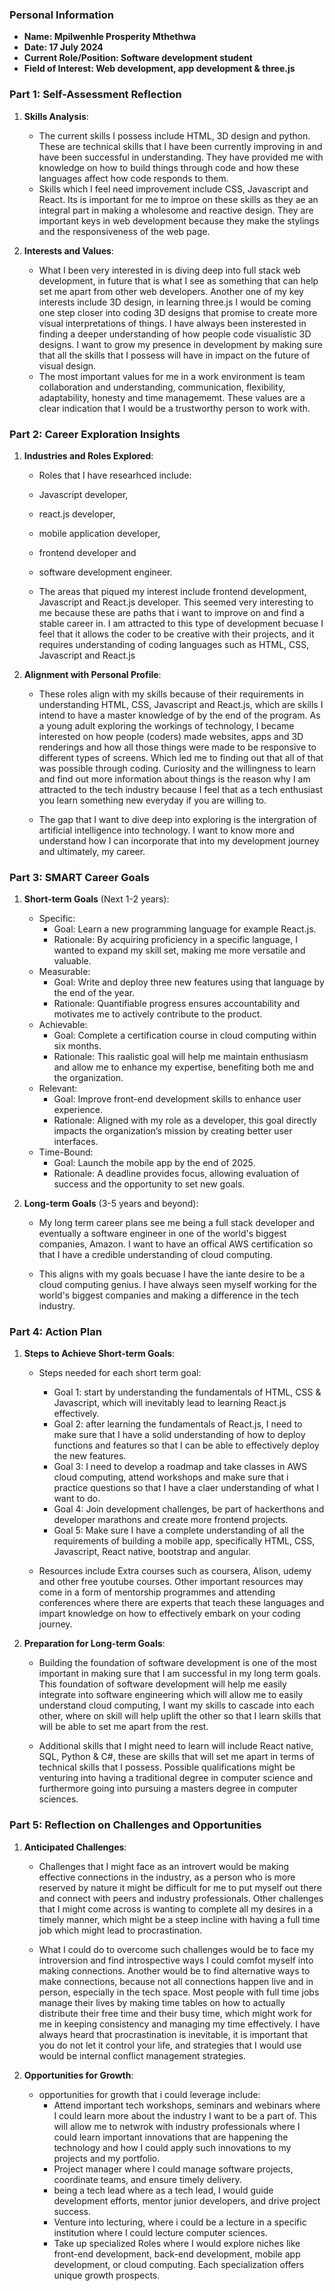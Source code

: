 ### Personal Information

- **Name: Mpilwenhle Prosperity Mthethwa**
- **Date: 17 July 2024**
- **Current Role/Position: Software development student**
- **Field of Interest: Web development, app development & three.js**

### Part 1: Self-Assessment Reflection

1. **Skills Analysis**:
    
    - The current skills I possess include HTML, 3D design and python. These are technical skills that I have been currently improving in and have been successful in understanding. They have provided me with knowledge on how to build things through code and how these languages affect how code responds to them. 
    - Skills which I feel need improvement include CSS, Javascript and React. Its is important for me to improe on these skills as they ae an integral part in making a wholesome and reactive design. They are important keys in web development because they make the stylings and the responsiveness of the web page. 

2. **Interests and Values**:
    
    - What I been very interested in is diving deep into full stack web development, in future that is what I see as something that can help set me apart from other web developers. Another one of my key interests include 3D design, in learning three.js I would be coming one step closer into coding 3D designs that promise to create more visual interpretations of things. I have always been insterested in finding a deeper understanding of how people code visualistic 3D designs. I want to grow my presence in development by making sure that all the skills that I possess will have in impact on the future of visual design. 
    - The most important values for me in a work environment is team collaboration and understanding, communication, flexibility, adaptability, honesty and time managememt. These values are a clear indication that I would be a trustworthy person to work with. 

### Part 2: Career Exploration Insights

1. **Industries and Roles Explored**:
    
    - Roles that I have researhced include: 
    - Javascript developer, 
    - react.js developer, 
    - mobile application developer, 
    - frontend developer and 
    - software development engineer. 

    - The areas that piqued my interest include frontend development, Javascript and React.js  developer. This seemed very interesting to me because these are paths that i want to improve on and find a stable career in. I am attracted to this type of development becuase I feel that it allows the coder to be creative with their projects, and it requires understanding of coding languages such as HTML, CSS, Javascript and React.js

2. **Alignment with Personal Profile**:
    
    - These roles align with my skills because of their requirements in understanding HTML, CSS, Javascript and React.js, which are skills I intend to have a master knowledge of by the end of the program. As a young adult exploring the workings of technology, I became interested on how people (coders) made websites, apps and 3D renderings and how all those things were made to be responsive to different types of screens. Which led me to finding out that all of that was possible through coding. Curiosity and the willingness to learn and find out more information about things is the reason why I am attracted to the tech industry because I feel that as a tech enthusiast you learn something new everyday if you are willing to. 

    - The gap that I want to dive deep into exploring is the intergration of artificial intelligence into technology. I want to know more and understand how I can incorporate that into my development journey and ultimately, my career.

### Part 3: SMART Career Goals

1. **Short-term Goals** (Next 1-2 years):
    
    - Specific:
        - Goal: Learn a new programming language for example React.js.
        - Rationale: By acquiring proficiency in a specific language, I wanted to expand my skill set, making me more versatile and valuable.
    - Measurable:
        - Goal: Write and deploy three new features using that language by the end of the year.
        - Rationale: Quantifiable progress ensures accountability and motivates me to actively contribute to the product.
    - Achievable:
        - Goal: Complete a certification course in cloud computing within six months.
        - Rationale: This raalistic goal will help me maintain enthusiasm and allow me to enhance my expertise, benefiting both me and the organization.
    - Relevant:
        - Goal: Improve front-end development skills to enhance user experience.
        - Rationale: Aligned with my role as a developer, this goal directly impacts the organization’s mission by creating better user interfaces.
    - Time-Bound:
        - Goal: Launch the mobile app by the end of 2025.
        - Rationale: A deadline provides focus, allowing evaluation of success and the opportunity to set new goals.

2. **Long-term Goals** (3-5 years and beyond):
    
    - My long term career plans see me being a full stack developer and eventually a software engineer in one of the world's biggest companies, Amazon. I want to have an offical AWS certification so that I have a credible understanding of cloud computing. 
    
    - This aligns with my goals becuase I have the iante desire to be a cloud computing genius. I have always seen myself  working for the world's biggest companies and making a difference in the tech industry. 

### Part 4: Action Plan

1. **Steps to Achieve Short-term Goals**:
    
    - Steps needed for each short term goal: 
        - Goal 1: start by understanding the fundamentals of HTML, CSS & Javascript, which will inevitably lead to learning React.js effectively.
        - Goal 2: after learning the fundamentals of React.js, I need to make sure that I have a solid understanding of how to deploy functions and features so that I can be able to effectively deploy the new features. 
        - Goal 3: I need to develop a roadmap and take classes in AWS cloud computing, attend workshops and make sure that i practice questions so that I have a claer understanding of what I want to do.
        - Goal 4: Join development challenges, be part of hackerthons and developer marathons and create more frontend projects.
        - Goal 5: Make sure I have a complete understanding of all the requirements of building a mobile app, specifically HTML, CSS, Javascript, React native, bootstrap and angular.

    - Resources include Extra courses such as coursera, Alison, udemy and other free youtube courses. Other important resources may come in a form of mentorship programmes and attending conferences where there are experts that teach these languages and impart knowledge on how to effectively embark on your coding journey. 

2. **Preparation for Long-term Goals**:
    
    - Building the foundation of software development is one of the most important in making sure that I am successful in my long term goals. This foundation of software development will help me easily integrate into software engineering which will allow me to easily understand cloud computing, I want my skills to cascade into each other, where on skill will help uplift the other so that I learn skills that will be able to set me apart from the rest.
    
    - Additional skills that I might need to learn will include React native, SQL, Python & C#, these are skills that will set me apart in terms of technical skills that I possess. Possible qualifications might be venturing into having a traditional degree in computer science and furthermore going into pursuing a masters degree in computer sciences.

### Part 5: Reflection on Challenges and Opportunities

1. **Anticipated Challenges**:
    
    - Challenges that I might face as an introvert would be making effective connections in the industry, as a person who is more reserved by nature it might be difficult for me to put myself out there and connect with peers and industry professionals. Other challenges that I might come across is wanting to complete all my desires in a timely manner, which might be a steep incline with having a full time job which might lead to procrastination.

    - What I could do to overcome such challenges would be to face my introversion and find introspective ways I could comfot myself into making connections. Another would be to find alternative ways to make connections, because not all connections happen live and in person, especially in the tech space. Most people with full time jobs manage their lives by making time tables on how to actually distribute their free time and their busy time, which might work for me in keeping consistency and managing my time effectively. I have always heard that procrastination is inevitable, it is important that you do not let it control your life, and strategies that I would use would be internal conflict management strategies. 

2. **Opportunities for Growth**:
    
    - opportunities for growth that i could leverage include:
        - Attend important tech workshops, seminars and webinars where I could learn more about the industry I want to be a part of. This will allow me to netwrok with industry professionals where I could learn important innovations that are happening the technology and how I could apply such innovations to my projects and my portfolio.  
        - Project manager where I could manage software projects, coordinate teams, and ensure timely delivery.
        - being a tech lead where as a tech lead, I would guide development efforts, mentor junior developers, and drive project success.
        - Venture into lecturing, where i could be a lecture in a specific institution where I could lecture computer sciences.
        - Take up specialized Roles where I would explore niches like front-end development, back-end development, mobile app development, or cloud computing. Each specialization offers unique growth prospects.


